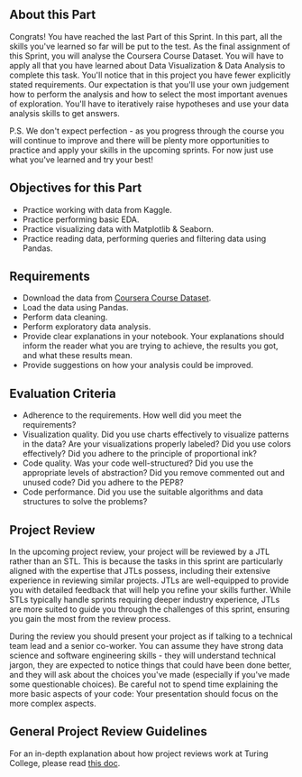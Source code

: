## About this Part

Congrats!
You have reached the last Part of this Sprint.
In this part, all the skills you've learned so far will be put to the test.
As the final assignment of this Sprint, you will analyse the Coursera Course Dataset.
You will have to apply all that you have learned about Data Visualization & Data Analysis to complete this task.
You'll notice that in this project you have fewer explicitly stated requirements.
Our expectation is that you'll use your own judgement how to perform the analysis and how to select the most important avenues of exploration.
You'll have to iteratively raise hypotheses and use your data analysis skills to get answers.

P.S. We don't expect perfection - as you progress through the course you will continue to improve and there will be plenty more opportunities to practice and apply your skills in the upcoming sprints. For now just use what you've learned and try your best!

## Objectives for this Part

- Practice working with data from Kaggle.
- Practice performing basic EDA.
- Practice visualizing data with Matplotlib & Seaborn.
- Practice reading data, performing queries and filtering data using Pandas.

## Requirements

- Download the data from [Coursera Course Dataset](https://www.kaggle.com/siddharthm1698/coursera-course-dataset).
- Load the data using Pandas.
- Perform data cleaning.
- Perform exploratory data analysis.
- Provide clear explanations in your notebook. Your explanations should inform the reader what you are trying to achieve, the results you got, and what these results mean.
- Provide suggestions on how your analysis could be improved.

## Evaluation Criteria

- Adherence to the requirements. How well did you meet the requirements?
- Visualization quality. Did you use charts effectively to visualize patterns in the data? Are your visualizations properly labeled? Did you use colors effectively? Did you adhere to the principle of proportional ink?
- Code quality. Was your code well-structured? Did you use the appropriate levels of abstraction? Did you remove commented out and unused code? Did you adhere to the PEP8?
- Code performance. Did you use the suitable algorithms and data structures to solve the problems?

## Project Review

In the upcoming project review, your project will be reviewed by a JTL rather than an STL. This is because the tasks in this sprint are particularly aligned with the expertise that JTLs possess, including their extensive experience in reviewing similar projects. JTLs are well-equipped to provide you with detailed feedback that will help you refine your skills further. While STLs typically handle sprints requiring deeper industry experience, JTLs are more suited to guide you through the challenges of this sprint, ensuring you gain the most from the review process.

During the review you should present your project as if talking to a technical team lead and a senior co-worker. You can assume they have strong data science and software engineering skills - they will understand technical jargon, they are expected to notice things that could have been done better, and they will ask about the choices you've made (especially if you've made some questionable choices). Be careful not to spend time explaining the more basic aspects of your code: Your presentation should focus on the more complex aspects.

## General Project Review Guidelines

For an in-depth explanation about how project reviews work at Turing College, please read [this doc](https://turingcollege.atlassian.net/wiki/spaces/DLG/pages/537395951/Peer+expert+reviews+corrections).

